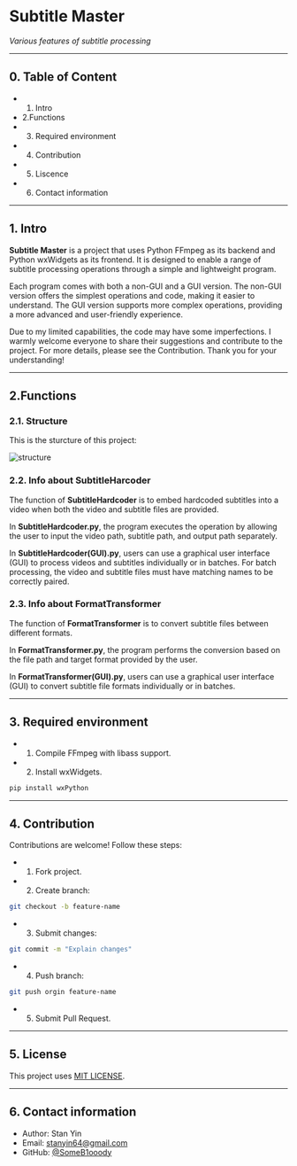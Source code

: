 
# Subtitle Master
*Various features of subtitle processing*

---
## 0. Table of Content

- 1. Intro
- 2.Functions
- 3. Required environment
- 4. Contribution
- 5. Liscence
- 6. Contact information
---
## 1. Intro
**Subtitle Master** is a project that uses Python FFmpeg as its backend and Python wxWidgets as its frontend. It is designed to enable a range of subtitle processing operations through a simple and lightweight program.

Each program comes with both a non-GUI and a GUI version. The non-GUI version offers the simplest operations and code, making it easier to understand. The GUI version supports more complex operations, providing a more advanced and user-friendly experience.

Due to my limited capabilities, the code may have some imperfections. I warmly welcome everyone to share their suggestions and contribute to the project. For more details, please see the Contribution. Thank you for your understanding!

---
## 2.Functions

### 2.1. Structure

This is the sturcture of this project:

![structure](https://github.com/user-attachments/assets/e6cb2cce-49eb-44f7-9a39-7c073f7a861b)


### 2.2. Info about SubtitleHarcoder

The function of **SubtitleHardcoder** is to embed hardcoded subtitles into a video when both the video and subtitle files are provided.

In **SubtitleHardcoder.py**, the program executes the operation by allowing the user to input the video path, subtitle path, and output path separately.

In **SubtitleHardcoder(GUI).py**, users can use a graphical user interface (GUI) to process videos and subtitles individually or in batches. For batch processing, the video and subtitle files must have matching names to be correctly paired.

### 2.3. Info about FormatTransformer

The function of **FormatTransformer** is to convert subtitle files between different formats.

In **FormatTransformer.py**, the program performs the conversion based on the file path and target format provided by the user.

In **FormatTransformer(GUI).py**, users can use a graphical user interface (GUI) to convert subtitle file formats individually or in batches.

---
## 3. Required environment
- 1. Compile FFmpeg with libass support.
- 2. Install wxWidgets.
```bash
pip install wxPython
```

---

## 4. Contribution

Contributions are welcome! Follow these steps:
 - 1. Fork project.
 - 2. Create branch:
 ```bash
 git checkout -b feature-name
```
- 3. Submit changes:
```bash
git commit -m "Explain changes"
```
- 4. Push branch:
```bash
git push orgin feature-name
```
- 5. Submit Pull Request.

---
## 5. License

This project uses [MIT LICENSE](LICENSE).

---
## 6. Contact information

- Author: Stan Yin
- Email: stanyin64@gmail.com
- GitHub: [@SomeB1ooody](https://github.com/SomeB1oody)
